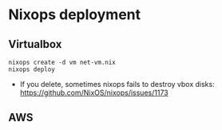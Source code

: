 # Nixops deployment

## Virtualbox

```sh-session
nixops create -d vm net-vm.nix
nixops deploy
```

* If you delete, sometimes nixops fails to destroy vbox disks:
  <https://github.com/NixOS/nixops/issues/1173>

## AWS
